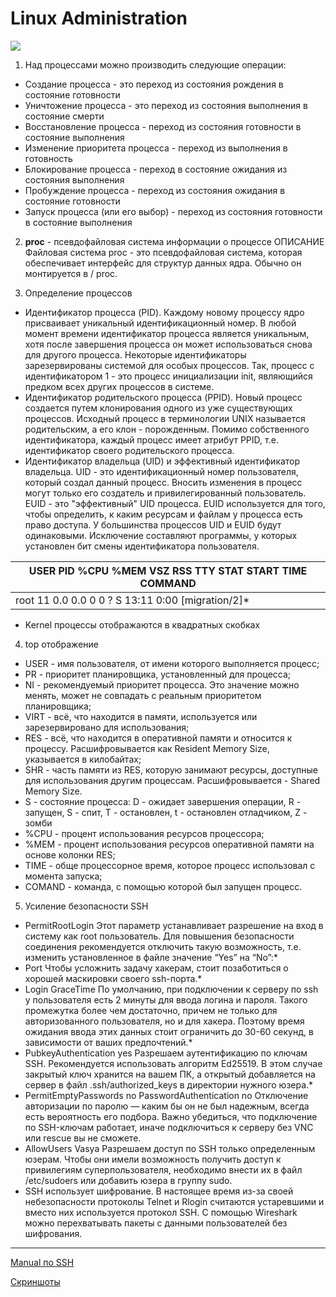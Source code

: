 # Linux Administration #

 ![](https://www.opennet.ru/docs/RUS/lnx_process/p2.png)
1. Над процессами можно производить следующие операции:

* Создание процесса - это переход из состояния рождения в состояние готовности
* Уничтожение процесса - это переход из состояния выполнения в состояние смерти
* Восстановление процесса - переход из состояния готовности в состояние выполнения
* Изменение приоритета процесса - переход из выполнения в готовность
* Блокирование процесса - переход в состояние ожидания из состояния выполнения
* Пробуждение процесса - переход из состояния ожидания в состояние готовности
* Запуск процесса (или его выбор) - переход из состояния готовности в состояние выполнения

2. **proc** - псевдофайловая система информации о процессе
ОПИСАНИЕ Файловая система proc - это псевдофайловая система, которая обеспечивает интерфейс для структур данных ядра. Обычно он монтируется в / proc.

3. Определение процессов
* Идентификатор процесса (PID).
Каждому новому процессу ядро  присваивает уникальный идентификационный номер. В
любой момент времени идентификатор процесса является уникальным, хотя после
завершения процесса он может использоваться снова для другого процесса.
Некоторые идентификаторы зарезервированы системой для особых процессов. Так,
процесс с идентификатором 1 - это процесс инициализации init, являющийся предком
всех других процессов в системе.
* Идентификатор родительского процесса (PPID).
Новый процесс создается путем клонирования одного из уже существующих процессов.
Исходный процесс в терминологии UNIX называется родительским, а его клон -
порожденным. Помимо собственного идентификатора, каждый процесс имеет атрибут
PPID, т.е. идентификатор своего родительского процесса.
* Идентификатор владельца (UID) и эффективный идентификатор владельца.
UID - это идентификационный номер пользователя, который создал данный процесс.
Вносить изменения в процесс могут только его создатель и привилегированный
пользователь. EUID - это "эффективный" UID процесса. EUID используется для того,
чтобы определить, к каким ресурсам и файлам у процесса есть право доступа. У
большинства процессов UID и EUID будут одинаковыми. Исключение составляют
программы, у которых установлен бит смены идентификатора пользователя.

| USER PID %CPU %MEM VSZ RSS TTY STAT START TIME COMMAND|
|------------------------------------------------------|
| root 11 0.0 0.0 0 0 ? S 13:11 0:00 [migration/2]*    |
* Kernel процессы отображаются в квадратных скобках 

4. top отображение
* USER - имя пользователя, от имени которого выполняется процесс;
* PR - приоритет планировщика, установленный для процесса;
* NI - рекомендуемый приоритет процесса. Это значение можно менять, может не совпадать с реальным приоритетом планировщика;
* VIRT - всё, что находится в памяти, используется или зарезервировано для использования;
* RES - всё, что находится в оперативной памяти и относится к процессу. Расшифровывается как Resident Memory Size, указывается в килобайтах;
* SHR - часть памяти из RES, которую занимают ресурсы, доступные для использования другим процессам. Расшифровывается - Shared Memory Size.
* S - состояние процесса: D - ожидает завершения операции, R - запущен, S - спит, T - остановлен, t - остановлен отладчиком, Z - зомби
* %CPU - процент использования ресурсов процессора;
* %MEM - процент использования ресурсов оперативной памяти на основе колонки RES;
* TIME - обще процессорное время, которое процесс использовал с момента запуска;
* COMAND - команда, с помощью которой был запущен процесс.

5. Усиление безопасности SSH
* PermitRootLogin
Этот параметр устанавливает разрешение на вход в систему как root пользователь. Для повышения безопасности соединения рекомендуется отключить такую возможность, т.е. изменить установленное в файле значение “Yes” на “No”:* 
* Port
Чтобы усложнить задачу хакерам, стоит позаботиться о хорошей маскировки своего ssh-порта.* 
* Login GraceTime
По умолчанию, при подключении к серверу по ssh у пользователя есть 2 минуты для ввода логина и пароля. Такого промежутка более чем достаточно, причем не только для авторизованного пользователя, но и для хакера. Поэтому время ожидания ввода этих данных стоит ограничить до 30-60 секунд, в зависимости от ваших предпочтений.* 
* PubkeyAuthentication yes
Разрешаем аутентификацию по ключам SSH. Рекомендуется использовать алгоритм Ed25519. В этом случае закрытый ключ хранится на вашем ПК, а открытый добавляется на сервер в файл .ssh/authorized_keys в директории нужного юзера.* 
* PermitEmptyPasswords no
PasswordAuthentication no
Отключение авторизации по паролю — каким бы он не был надежным, всегда есть вероятность его подбора. Важно убедиться, что подключение по SSH-ключам работает, иначе подключиться к серверу без VNC или rescue вы не сможете.
* AllowUsers Vasya
Разрешаем доступ по SSH только определенным юзерам. Чтобы они имели возможность получить доступ к привилегиям суперпользователя, необходимо внести их в файл /etc/sudoers или добавить юзера в группу sudo. 
* SSH использует шифрование. В настоящее время из-за своей небезопасности протоколы Telnet  и Rlogin считаются устаревшими и вместо них используется протокол SSH. С помощью Wireshark можно перехватывать пакеты с данными пользователей без шифрования.
***
[Manual по SSH](https://docs.microsoft.com/ru-ru/azure/virtual-machines/linux/create-ssh-keys-detailed)

[Скриншоты](/m5/task5.3/screenshots.pdf)






